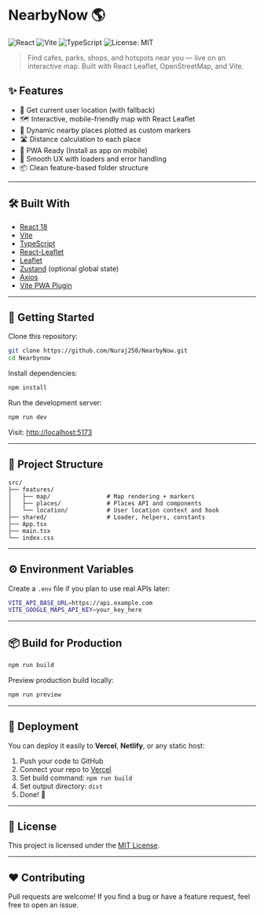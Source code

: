 # NearbyNow 🌎

![React](https://img.shields.io/badge/React-18.2.0-61DAFB?logo=react)
![Vite](https://img.shields.io/badge/Vite-4.3.0-646CFF?logo=vite)
![TypeScript](https://img.shields.io/badge/TypeScript-5.3.2-3178C6?logo=typescript)
![License: MIT](https://img.shields.io/badge/License-MIT-yellow.svg)

> Find cafes, parks, shops, and hotspots near you — live on an interactive map. Built with React Leaflet, OpenStreetMap, and Vite.

## ✨ Features

- 📍 Get current user location (with fallback)
- 🗺️ Interactive, mobile-friendly map with React Leaflet
- 📌 Dynamic nearby places plotted as custom markers
- 🛣️ Distance calculation to each place
- 🚀 PWA Ready (Install as app on mobile)
- 🎨 Smooth UX with loaders and error handling
- 📦 Clean feature-based folder structure

---

## 🛠 Built With

- [React 18](https://react.dev/)
- [Vite](https://vitejs.dev/)
- [TypeScript](https://www.typescriptlang.org/)
- [React-Leaflet](https://react-leaflet.js.org/)
- [Leaflet](https://leafletjs.com/)
- [Zustand](https://github.com/pmndrs/zustand) (optional global state)
- [Axios](https://axios-http.com/)
- [Vite PWA Plugin](https://vite-plugin-pwa.netlify.app/)

---

## 🚀 Getting Started

Clone this repository:

```bash
git clone https://github.com/Nuraj250/NearbyNow.git
cd Nearbynow
````

Install dependencies:

```bash
npm install
```

Run the development server:

```bash
npm run dev
```

Visit: [http://localhost:5173](http://localhost:5173)

---

## 🌳 Project Structure

```
src/
├── features/
│   ├── map/                # Map rendering + markers
│   ├── places/             # Places API and components
│   └── location/           # User location context and hook
├── shared/                 # Loader, helpers, constants
├── App.tsx
├── main.tsx
└── index.css
```

---

## ⚙️ Environment Variables

Create a `.env` file if you plan to use real APIs later:

```bash
VITE_API_BASE_URL=https://api.example.com
VITE_GOOGLE_MAPS_API_KEY=your_key_here
```

---

## 📦 Build for Production

```bash
npm run build
```

Preview production build locally:

```bash
npm run preview
```

---

## 🚀 Deployment

You can deploy it easily to **Vercel**, **Netlify**, or any static host:

1. Push your code to GitHub
2. Connect your repo to [Vercel](https://vercel.com/)
3. Set build command: `npm run build`
4. Set output directory: `dist`
5. Done! 🎉

---

## 📝 License

This project is licensed under the [MIT License](LICENSE).

---

## ❤️ Contributing

Pull requests are welcome! If you find a bug or have a feature request, feel free to open an issue.
